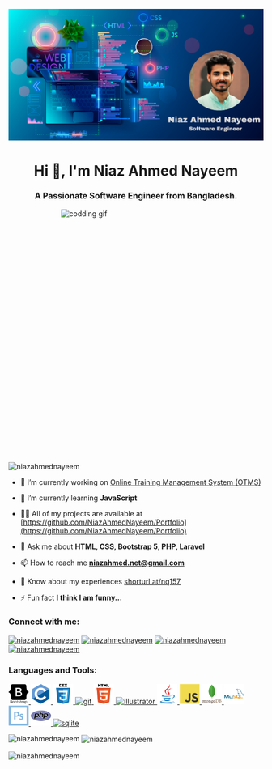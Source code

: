 ![logo](https://github.com/NiazAhmedNayeem/NiazAhmedNayeem/blob/main/Banner.png)

<h1 align="center">Hi 👋, I'm Niaz Ahmed Nayeem</h1>
<h3 align="center">A Passionate Software Engineer from Bangladesh.</h3>

<img align="right" alt="codding gif" width="400" height="500" src="https://cdn.thegazelle.org/gazelle/2013/05/hacker_animation.gif"/>

<p align="left"> <img src="https://komarev.com/ghpvc/?username=niazahmednayeem&label=Profile%20views&color=0e75b6&style=flat" alt="niazahmednayeem" /> </p>

- 🔭 I’m currently working on [Online Training Management System (OTMS)](https://github.com/NiazAhmedNayeem/OTMS)

- 🌱 I’m currently learning **JavaScript**

- 👨‍💻 All of my projects are available at [https://github.com/NiazAhmedNayeem/Portfolio](https://github.com/NiazAhmedNayeem/Portfolio)

- 💬 Ask me about **HTML, CSS, Bootstrap 5, PHP, Laravel**

- 📫 How to reach me **niazahmed.net@gmail.com**

- 📄 Know about my experiences [shorturl.at/nq157](https://drive.google.com/file/d/1ggQDHqx9rp6jcS_2lbxBot_FcQ6kggHj/view?usp=share_link)

- ⚡ Fun fact **I think I am funny...**

<h3 align="left">Connect with me:</h3>
<p align="left">
<a href="https://twitter.com/niazahmednayeem" target="blank"><img align="center" src="https://raw.githubusercontent.com/rahuldkjain/github-profile-readme-generator/master/src/images/icons/Social/twitter.svg" alt="niazahmednayeem" height="30" width="40" /></a>
<a href="https://linkedin.com/in/niazahmednayeem" target="blank"><img align="center" src="https://raw.githubusercontent.com/rahuldkjain/github-profile-readme-generator/master/src/images/icons/Social/linked-in-alt.svg" alt="niazahmednayeem" height="30" width="40" /></a>
<a href="https://fb.com/niazahmednayeem" target="blank"><img align="center" src="https://raw.githubusercontent.com/rahuldkjain/github-profile-readme-generator/master/src/images/icons/Social/facebook.svg" alt="niazahmednayeem" height="30" width="40" /></a>
<a href="https://instagram.com/niazahmednayeem" target="blank"><img align="center" src="https://raw.githubusercontent.com/rahuldkjain/github-profile-readme-generator/master/src/images/icons/Social/instagram.svg" alt="niazahmednayeem" height="30" width="40" /></a>
</p>

<h3 align="left">Languages and Tools:</h3>
<p align="left"> <a href="https://getbootstrap.com" target="_blank" rel="noreferrer"> <img src="https://raw.githubusercontent.com/devicons/devicon/master/icons/bootstrap/bootstrap-plain-wordmark.svg" alt="bootstrap" width="40" height="40"/> </a> <a href="https://www.cprogramming.com/" target="_blank" rel="noreferrer"> <img src="https://raw.githubusercontent.com/devicons/devicon/master/icons/c/c-original.svg" alt="c" width="40" height="40"/> </a> <a href="https://www.w3schools.com/css/" target="_blank" rel="noreferrer"> <img src="https://raw.githubusercontent.com/devicons/devicon/master/icons/css3/css3-original-wordmark.svg" alt="css3" width="40" height="40"/> </a> <a href="https://git-scm.com/" target="_blank" rel="noreferrer"> <img src="https://www.vectorlogo.zone/logos/git-scm/git-scm-icon.svg" alt="git" width="40" height="40"/> </a> <a href="https://www.w3.org/html/" target="_blank" rel="noreferrer"> <img src="https://raw.githubusercontent.com/devicons/devicon/master/icons/html5/html5-original-wordmark.svg" alt="html5" width="40" height="40"/> </a> <a href="https://www.adobe.com/in/products/illustrator.html" target="_blank" rel="noreferrer"> <img src="https://www.vectorlogo.zone/logos/adobe_illustrator/adobe_illustrator-icon.svg" alt="illustrator" width="40" height="40"/> </a> <a href="https://www.java.com" target="_blank" rel="noreferrer"> <img src="https://raw.githubusercontent.com/devicons/devicon/master/icons/java/java-original.svg" alt="java" width="40" height="40"/> </a> <a href="https://developer.mozilla.org/en-US/docs/Web/JavaScript" target="_blank" rel="noreferrer"> <img src="https://raw.githubusercontent.com/devicons/devicon/master/icons/javascript/javascript-original.svg" alt="javascript" width="40" height="40"/> </a> <a href="https://www.mongodb.com/" target="_blank" rel="noreferrer"> <img src="https://raw.githubusercontent.com/devicons/devicon/master/icons/mongodb/mongodb-original-wordmark.svg" alt="mongodb" width="40" height="40"/> </a> <a href="https://www.mysql.com/" target="_blank" rel="noreferrer"> <img src="https://raw.githubusercontent.com/devicons/devicon/master/icons/mysql/mysql-original-wordmark.svg" alt="mysql" width="40" height="40"/> </a> <a href="https://www.photoshop.com/en" target="_blank" rel="noreferrer"> <img src="https://raw.githubusercontent.com/devicons/devicon/master/icons/photoshop/photoshop-line.svg" alt="photoshop" width="40" height="40"/> </a> <a href="https://www.php.net" target="_blank" rel="noreferrer"> <img src="https://raw.githubusercontent.com/devicons/devicon/master/icons/php/php-original.svg" alt="php" width="40" height="40"/> </a> <a href="https://www.sqlite.org/" target="_blank" rel="noreferrer"> <img src="https://www.vectorlogo.zone/logos/sqlite/sqlite-icon.svg" alt="sqlite" width="40" height="40"/> </a> </p>

<p><img align="left" src="https://github-readme-stats.vercel.app/api/top-langs?username=niazahmednayeem&show_icons=true&locale=en&layout=compact" alt="niazahmednayeem" /></p>

<p>&nbsp;<img align="center" src="https://github-readme-stats.vercel.app/api?username=niazahmednayeem&show_icons=true&locale=en" alt="niazahmednayeem" /></p>

<p><img align="center" src="https://github-readme-streak-stats.herokuapp.com/?user=niazahmednayeem&" alt="niazahmednayeem" /></p>
